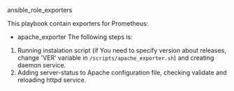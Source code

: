 ansible_role_exporters

This playbook contain exporters for Prometheus:
- apache_exporter 
The following steps is:
1. Running instalation script (if You need to specify version about releases, change 'VER' variable in `/scripts/apache_exporter.sh`) and creating daemon service.
2. Adding server-status to Apache configuration file, checking validate and reloading httpd service.
